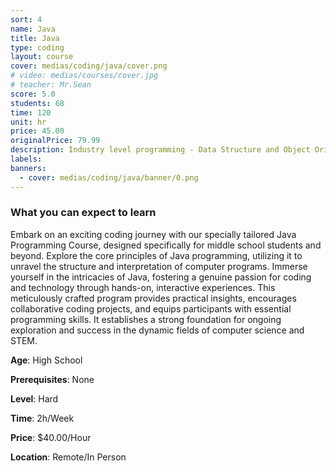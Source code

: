 ```yaml
---
sort: 4
name: Java
title: Java
type: coding
layout: course
cover: medias/coding/java/cover.png
# video: medias/courses/cover.jpg
# teacher: Mr.Sean
score: 5.0
students: 68
time: 120
unit: hr
price: 45.00
originalPrice: 79.99
description: Industry level programming - Data Structure and Object Oriented Programming
labels:
banners:
  - cover: medias/coding/java/banner/0.png
---
```



### What you can expect to learn

Embark on an exciting coding journey with our specially tailored Java Programming Course, designed specifically for middle school students and beyond. Explore the core principles of Java programming, utilizing it to unravel the structure and interpretation of computer programs. Immerse yourself in the intricacies of Java, fostering a genuine passion for coding and technology through hands-on, interactive experiences. This meticulously crafted program provides practical insights, encourages collaborative coding projects, and equips participants with essential programming skills. It establishes a strong foundation for ongoing exploration and success in the dynamic fields of computer science and STEM.

**Age**: High School

**Prerequisites**: None

**Level**: Hard

**Time**: 2h/Week

**Price**: $40.00/Hour

**Location**: Remote/In Person
